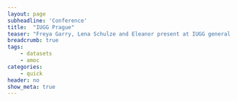 ```yaml
---
layout: page
subheadline: 'Conference'
title:  "IUGG Prague"
teaser: "Freya Garry, Lena Schulze and Eleanor present at IUGG general assembly in Prague."
breadcrumb: true
tags:
    - datasets
    - amoc
categories:
    - quick
header: no
show_meta: true
---
```

